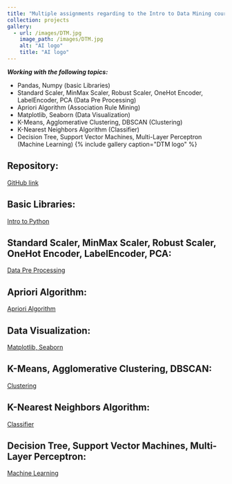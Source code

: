 ```yaml
---
title: "Multiple assignments regarding to the Intro to Data Mining course"
collection: projects
gallery:
  - url: /images/DTM.jpg
    image_path: /images/DTM.jpg
    alt: "AI logo"
    title: "AI logo"
---
```

***Working with the following topics:***
- Pandas, Numpy (basic Libraries)
- Standard Scaler, MinMax Scaler, Robust Scaler, OneHot Encoder, LabelEncoder, PCA (Data Pre Processing)
- Apriori Algorithm (Association Rule Mining)
- Matplotlib, Seaborn (Data Visualization)
- K-Means, Agglomerative Clustering, DBSCAN (Clustering)
- K-Nearest Neighbors Algorithm (Classifier)
- Decision Tree, Support Vector Machines, Multi-Layer Perceptron (Machine Learning)
{% include gallery caption="DTM logo" %}

## Repository:
[GitHub link](https://github.com/benymaxparsa/Introduction-to-Data-Mining)

## Basic Libraries:
[Intro to Python](https://github.com/benymaxparsa/Introduction-to-Data-Mining/blob/main/HW%201%20-%20get%20to%20know%20Python/ParsaKamaliPour_HW0.ipynb)

## Standard Scaler, MinMax Scaler, Robust Scaler, OneHot Encoder, LabelEncoder, PCA:
[Data Pre Processing](https://github.com/benymaxparsa/Introduction-to-Data-Mining/blob/main/HW%202%20-%20Data%20Pre%20Processing/ParsaKamaliPour_HW1.ipynb)

## Apriori Algorithm:
[Apriori Algorithm](https://github.com/benymaxparsa/Introduction-to-Data-Mining/blob/main/HW%203%20-%20Association%20Rule%20Mining%20%26%20Data%20Visualization/Association%20Rule%20Mining/Apriori_algorithm.ipynb)

## Data Visualization:
[Matplotlib, Seaborn](https://github.com/benymaxparsa/Introduction-to-Data-Mining/blob/main/HW%203%20-%20Association%20Rule%20Mining%20%26%20Data%20Visualization/Data%20Visualization/3rd_HW_Data-Visualization.ipynb)

## K-Means, Agglomerative Clustering, DBSCAN:
[Clustering](https://github.com/benymaxparsa/Introduction-to-Data-Mining/blob/main/HW%204%20-%20Clustering/HW4_Clustering.ipynb)

## K-Nearest Neighbors Algorithm:
[Classifier](https://github.com/benymaxparsa/Introduction-to-Data-Mining/blob/main/HW%205%20-%20KNN%20and%20Bayes/HW5_KNN_Bayes.ipynb)

## Decision Tree, Support Vector Machines, Multi-Layer Perceptron:
[Machine Learning](https://github.com/benymaxparsa/Introduction-to-Data-Mining/blob/main/HW%206%20-%20Decision%20Tree%20%26%20SVM%20%26%20Neural%20Network/HW6.ipynb)
